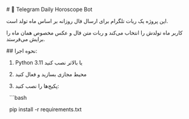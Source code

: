 \# 🌟 Telegram Daily Horoscope Bot



این پروژه یک ربات تلگرام برای ارسال فال روزانه بر اساس ماه تولد است.  

کاربر ماه تولدش را انتخاب می‌کند و ربات متن فال و عکس مخصوص همان ماه را برایش می‌فرستد.



\## نحوه اجرا:

1. Python 3.11 یا بالاتر نصب کنید  

2. محیط مجازی بسازید و فعال کنید  

3. پکیج‌ها را نصب کنید:

&nbsp;  ```bash

&nbsp;  pip install -r requirements.txt



